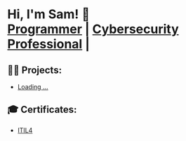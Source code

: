 <h1>
  Hi, I'm Sam! 👋<br/>
  <a href="https://github.com/sam-itu">Programmer</a> | 
  <a href="https://www.linkedin.com/in/sam-itu/">Cybersecurity Professional</a> | 
</h1>

<h2>👨‍💻 Projects:</h2>

- [Loading ...](https://github.com/sam-itu)

<h2>🎓 Certificates:</h2>

- [ITIL4](https://www.linkedin.com/in/sam-itu/)


<!--
**sam-itu/sam-itu** is a ✨ _special_ ✨ repository because its `README.md` (this file) appears on your GitHub profile.

Here are some ideas to get you started:

- 🔭 I’m currently working on ...
- 🌱 I’m currently learning ...
- 👯 I’m looking to collaborate on ...
- 🤔 I’m looking for help with ...
- 💬 Ask me about ...
- 📫 How to reach me: ...
- 😄 Pronouns: ...
- ⚡ Fun fact: ...
-->
